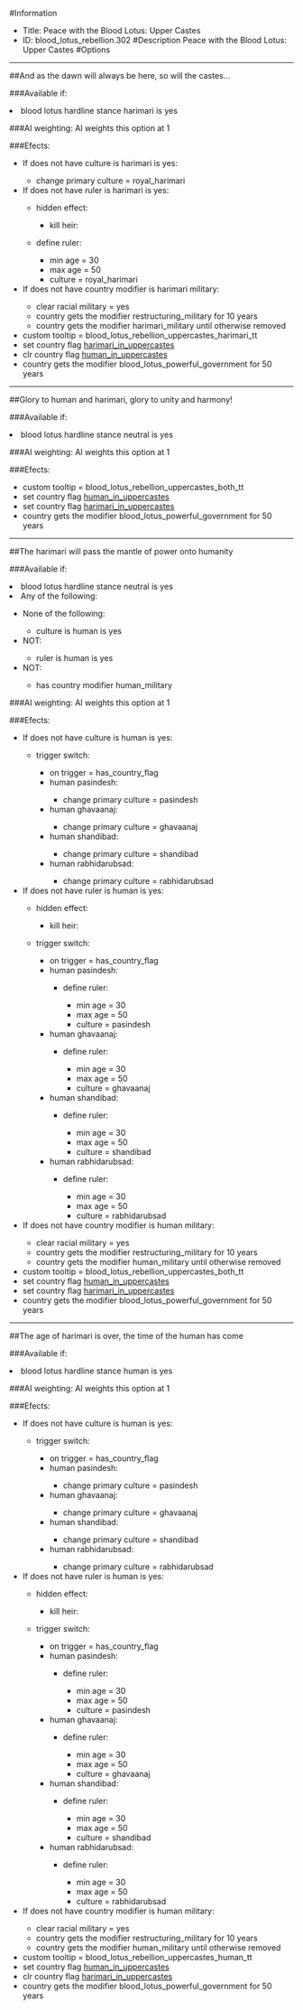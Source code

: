 #Information
 - Title: Peace with the Blood Lotus: Upper Castes
 - ID: blood_lotus_rebellion.302
#Description
Peace with the Blood Lotus: Upper Castes
#Options

___
##And as the dawn will always be here, so will the castes...

###Available if:
<li>blood lotus hardline stance harimari is yes</li>

###AI weighting:
AI weights this option at 1


###Efects:<ul><li>If does not have culture is harimari is yes:</li><ul><li>change primary culture = royal_harimari</li></ul><li>If does not have ruler is harimari is yes:</li><ul><li>hidden effect:</li><ul><li>kill heir:</li><ul></ul></ul><li>define ruler:</li><ul><li>min age = 30</li><li>max age = 50</li><li>culture = royal_harimari</li></ul></ul><li>If does not have country modifier is harimari military:</li><ul><li>clear racial military = yes</li><li>country gets the modifier restructuring_military for 10 years</li><li>country gets the modifier harimari_military until otherwise removed</li></ul><li>custom tooltip = blood_lotus_rebellion_uppercastes_harimari_tt</li><li>set country flag [harimari_in_uppercastes](../flags/harimari_in_uppercastes.md)</li><li>clr country flag [human_in_uppercastes](../flags/human_in_uppercastes.md)</li><li>country gets the modifier blood_lotus_powerful_government for 50 years</li></ul>

___
##Glory to human and harimari, glory to unity and harmony!

###Available if:
<li>blood lotus hardline stance neutral is yes</li>

###AI weighting:
AI weights this option at 1


###Efects:<ul><li>custom tooltip = blood_lotus_rebellion_uppercastes_both_tt</li><li>set country flag [human_in_uppercastes](../flags/human_in_uppercastes.md)</li><li>set country flag [harimari_in_uppercastes](../flags/harimari_in_uppercastes.md)</li><li>country gets the modifier blood_lotus_powerful_government for 50 years</li></ul>

___
##The harimari will pass the mantle of power onto humanity

###Available if:
<li>blood lotus hardline stance neutral is yes</li><li>Any of the following:</li><ul><li>None of the following:</li><ul><li>culture is human is yes</li></ul><li>NOT:</li><ul><li>ruler is human is yes</li></ul><li>NOT:</li><ul><li>has country modifier human_military</li></ul></ul>

###AI weighting:
AI weights this option at 1


###Efects:<ul><li>If does not have culture is human is yes:</li><ul><li>trigger switch:</li><ul><li>on trigger = has_country_flag</li><li>human pasindesh:</li><ul><li>change primary culture = pasindesh</li></ul><li>human ghavaanaj:</li><ul><li>change primary culture = ghavaanaj</li></ul><li>human shandibad:</li><ul><li>change primary culture = shandibad</li></ul><li>human rabhidarubsad:</li><ul><li>change primary culture = rabhidarubsad</li></ul></ul></ul><li>If does not have ruler is human is yes:</li><ul><li>hidden effect:</li><ul><li>kill heir:</li><ul></ul></ul><li>trigger switch:</li><ul><li>on trigger = has_country_flag</li><li>human pasindesh:</li><ul><li>define ruler:</li><ul><li>min age = 30</li><li>max age = 50</li><li>culture = pasindesh</li></ul></ul><li>human ghavaanaj:</li><ul><li>define ruler:</li><ul><li>min age = 30</li><li>max age = 50</li><li>culture = ghavaanaj</li></ul></ul><li>human shandibad:</li><ul><li>define ruler:</li><ul><li>min age = 30</li><li>max age = 50</li><li>culture = shandibad</li></ul></ul><li>human rabhidarubsad:</li><ul><li>define ruler:</li><ul><li>min age = 30</li><li>max age = 50</li><li>culture = rabhidarubsad</li></ul></ul></ul></ul><li>If does not have country modifier is human military:</li><ul><li>clear racial military = yes</li><li>country gets the modifier restructuring_military for 10 years</li><li>country gets the modifier human_military until otherwise removed</li></ul><li>custom tooltip = blood_lotus_rebellion_uppercastes_both_tt</li><li>set country flag [human_in_uppercastes](../flags/human_in_uppercastes.md)</li><li>set country flag [harimari_in_uppercastes](../flags/harimari_in_uppercastes.md)</li><li>country gets the modifier blood_lotus_powerful_government for 50 years</li></ul>

___
##The age of harimari is over, the time of the human has come

###Available if:
<li>blood lotus hardline stance human is yes</li>

###AI weighting:
AI weights this option at 1


###Efects:<ul><li>If does not have culture is human is yes:</li><ul><li>trigger switch:</li><ul><li>on trigger = has_country_flag</li><li>human pasindesh:</li><ul><li>change primary culture = pasindesh</li></ul><li>human ghavaanaj:</li><ul><li>change primary culture = ghavaanaj</li></ul><li>human shandibad:</li><ul><li>change primary culture = shandibad</li></ul><li>human rabhidarubsad:</li><ul><li>change primary culture = rabhidarubsad</li></ul></ul></ul><li>If does not have ruler is human is yes:</li><ul><li>hidden effect:</li><ul><li>kill heir:</li><ul></ul></ul><li>trigger switch:</li><ul><li>on trigger = has_country_flag</li><li>human pasindesh:</li><ul><li>define ruler:</li><ul><li>min age = 30</li><li>max age = 50</li><li>culture = pasindesh</li></ul></ul><li>human ghavaanaj:</li><ul><li>define ruler:</li><ul><li>min age = 30</li><li>max age = 50</li><li>culture = ghavaanaj</li></ul></ul><li>human shandibad:</li><ul><li>define ruler:</li><ul><li>min age = 30</li><li>max age = 50</li><li>culture = shandibad</li></ul></ul><li>human rabhidarubsad:</li><ul><li>define ruler:</li><ul><li>min age = 30</li><li>max age = 50</li><li>culture = rabhidarubsad</li></ul></ul></ul></ul><li>If does not have country modifier is human military:</li><ul><li>clear racial military = yes</li><li>country gets the modifier restructuring_military for 10 years</li><li>country gets the modifier human_military until otherwise removed</li></ul><li>custom tooltip = blood_lotus_rebellion_uppercastes_human_tt</li><li>set country flag [human_in_uppercastes](../flags/human_in_uppercastes.md)</li><li>clr country flag [harimari_in_uppercastes](../flags/harimari_in_uppercastes.md)</li><li>country gets the modifier blood_lotus_powerful_government for 50 years</li></ul>
